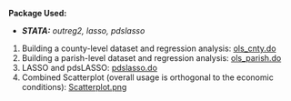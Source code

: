 **Package Used:**
- ***STATA:** outreg2, lasso, pdslasso*


1) Building a county-level dataset and regression analysis: [ols_cnty.do](https://github.com/JingwenSHI-Novae/Coding-Samples/blob/main/Regression-Analysis/ols_cnty.do)
2) Building a parish-level dataset and regression analysis: [ols_parish.do](https://github.com/JingwenSHI-Novae/Coding-Samples/blob/main/Regression-Analysis/ols_parish.do)
3) LASSO and pdsLASSO: [pdslasso.do](https://github.com/JingwenSHI-Novae/Coding-Samples/blob/main/Regression-Analysis/pdslasso.do)
4) Combined Scatterplot (overall usage is orthogonal to the economic conditions): [Scatterplot.png](https://github.com/jingwenshi-novae/Coding-Samples/blob/main/Regression-Analysis/Scatterplot.png)
